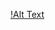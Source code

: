 [!Alt Text](https://github.com/viveknimbolkar/JavaFx-mini-projects/blob/main/images/Screenshot%20from%202021-02-14%2017-01-56.png)
